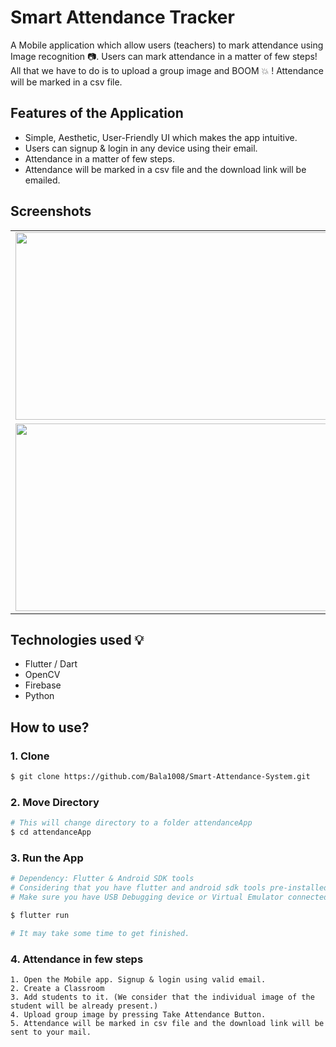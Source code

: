 # Smart Attendance Tracker

A Mobile application which allow users (teachers) to mark attendance using Image recognition :camera:. Users can mark attendance in a matter of few steps! All that we have to do is to upload a group image and BOOM :boom: ! Attendance will be marked in a csv file.

## Features of the Application

* Simple, Aesthetic, User-Friendly UI which makes the app intuitive.
* Users can signup & login in any device using their email.
* Attendance in a matter of few steps.
* Attendance will be marked in a csv file and the download link will be emailed.

## Screenshots
<table>
  <tr>
    <td>
          <img src = "https://user-images.githubusercontent.com/56084840/99776720-3fe37900-2b37-11eb-8fca-29ebd51b991c.jpg" width = "500" height = "300">
     </td>
     <td>
          <img src = "https://user-images.githubusercontent.com/56084840/99776768-5b4e8400-2b37-11eb-94b7-feec19bfb538.jpg" width = "500" height = "300">
    </td>
  </tr>
    <tr>
    <td>
          <img src = "https://user-images.githubusercontent.com/56084840/99776756-5558a300-2b37-11eb-9b06-d8172dbf1d36.jpg" width = "500" height = "300">
     </td>
     <td>
          <img src = "https://user-images.githubusercontent.com/56084840/99776759-5689d000-2b37-11eb-8ca2-6726438ef9ac.jpg" width = "500" height = "300">
    </td>
  </tr>
  </table>

## Technologies used :bulb:
* Flutter / Dart
* OpenCV
* Firebase
* Python


## How to use?
### 1. Clone 
```sh
$ git clone https://github.com/Bala1008/Smart-Attendance-System.git
```
### 2. Move Directory
```sh
# This will change directory to a folder attendanceApp
$ cd attendanceApp
```
### 3. Run the App
```sh
# Dependency: Flutter & Android SDK tools
# Considering that you have flutter and android sdk tools pre-installed in your systems.
# Make sure you have USB Debugging device or Virtual Emulator connected

$ flutter run

# It may take some time to get finished.
```

### 4. Attendance in few steps
```
1. Open the Mobile app. Signup & login using valid email.
2. Create a Classroom
3. Add students to it. (We consider that the individual image of the student will be already present.)
4. Upload group image by pressing Take Attendance Button.
5. Attendance will be marked in csv file and the download link will be sent to your mail.
```






